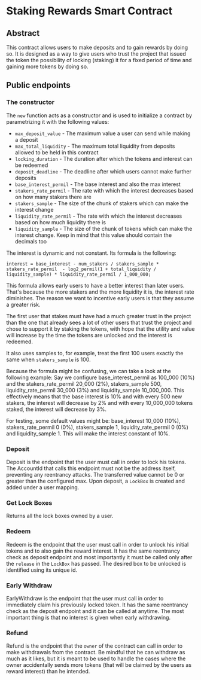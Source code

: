 # Staking Rewards Smart Contract

## Abstract

This contract allows users to make deposits and to gain rewards by doing so. It is
designed as a way to give users who trust the project that issued the token the
possibility of locking (staking) it for a fixed period of time and gaining more
tokens by doing so.

## Public endpoints

### The constructor

The ```new``` function acts as a constructor and is used to initialize a contract
by parametrizing it with the following values:

- ```max_deposit_value``` - The maximum value a user can send while making a deposit
- ```max_total_liquidity``` - The maximum total liquidity from deposits allowed to be held in this contract
- ```locking_duration``` - The duration after which the tokens and interest can be redeemed
- ```deposit_deadline``` - The deadline after which users cannot make further deposits
- ```base_interest_permil``` - The base interest and also the max interest
- ```stakers_rate_permil``` - The rate with which the interest decreases based on how many stakers there are
- ```stakers_sample``` - The size of the chunk of stakers which can make the interest change
- ```liquidity_rate_permil``` - The rate with which the interest decreases based on how much liquidity there is
- ```liquidity_sample``` - The size of the chunk of tokens which can make the interest change. Keep in mind that this value should contain the decimals too

The interest is dynamic and not constant. Its formula is the following:

```
interest = base_interest - num_stakers / stakers_sample * stakers_rate_permil  - log2_permil(1 + total_liquidity / liquidity_sample) * liquidity_rate_permil / 1_000_000;
```

This formula allows early users to have a better interest than later users. That's
because the more stakers and the more liquidity it is, the interest rate diminishes.
The reason we want to incentive early users is that they assume a greater risk.

The first user that stakes must have had a much greater trust in the project than 
the one that already sees a lot of other users that trust the project and chose to
support it by staking the tokens, with hope that the utility and value will increase
by the time the tokens are unlocked and the interest is redeemed.

It also uses samples to, for example, treat the first 100 users exactly the same when 
```stakers_sample``` is 100.

Because the formula might be confusing, we can take a look at the following example:
Say we configure base_interest_permil as 100_000 (10%) and the stakers_rate_permil 20_000 (2%),
stakers_sample 500, liquidity_rate_permil 30_000 (3%) and liquidity_sample 10_000_000.
This effectively means that the base interest is 10% and with every 500 new stakers,
the interest will decrease by 2% and with every 10_000_000 tokens staked, the interest
will decrease by 3%.

For testing, some default values might be: base_interest 10_000 (10%), stakers_rate_permil 0 (0%),
stakers_sample 1, liquidity_rate_permil 0 (0%) and liquidity_sample 1. This will make the interest
constant of 10%.

### Deposit

Deposit is the endpoint that the user must call in order to lock his tokens. The 
AccountId that calls this endpoint must not be the address itself, preventing any 
reentrancy attacks. The transferred value cannot be 0 or greater than the configured
max. Upon deposit, a ```LockBox``` is created and added under a user mapping.

### Get Lock Boxes

Returns all the lock boxes owned by a user.

### Redeem

Redeem is the endpoint that the user must call in order to unlock his initial tokens
and to also gain the reward interest. It has the same reentrancy check as deposit
endpoint and most importantly it must be called only after the ```release``` in the
```LockBox``` has passed. The desired box to be unlocked is identified using its unique id.

### Early Withdraw

EarlyWithdraw is the endpoint that the user must call in order to immediately claim
his previously locked token. It has the same reentrancy check as the deposit endpoint
and it can be called at anytime. The most important thing is that no interest is given
when early withdrawing.

### Refund

Refund is the endpoint that the ```owner``` of the contract can call in order to
make withdrawals from the contract. Be mindful that he can withdraw as much as it likes,
but it is meant to be used to handle the cases where the owner accidentally sends more
tokens (that will be claimed by the users as reward interest) than he intended.
